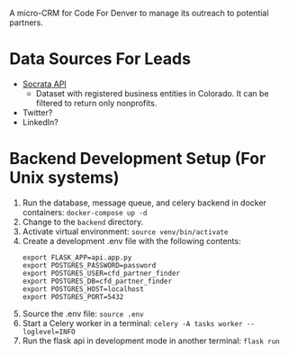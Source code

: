 A micro-CRM for Code For Denver to manage its outreach to potential partners.

# Data Sources For Leads
- [Socrata API](https://data.colorado.gov/Business/Business-Entities-in-Colorado/4ykn-tg5h)
    - Dataset with registered business entities in Colorado. It can be filtered to return only nonprofits.
- Twitter?
- LinkedIn?


# Backend Development Setup (For Unix systems)
1. Run the database, message queue, and celery backend in docker containers: `docker-compose up -d`
1. Change to the `backend` directory.
1. Activate virtual environment: `source venv/bin/activate`
1. Create a development .env file with the following contents:
    ```
    export FLASK_APP=api.app.py
    export POSTGRES_PASSWORD=password
    export POSTGRES_USER=cfd_partner_finder
    export POSTGRES_DB=cfd_partner_finder
    export POSTGRES_HOST=localhost
    export POSTGRES_PORT=5432
    ```
1. Source the .env file: `source .env`
1. Start a Celery worker in a terminal: `celery -A tasks worker --loglevel=INFO`
1. Run the flask api in development mode in another terminal: `flask run`

